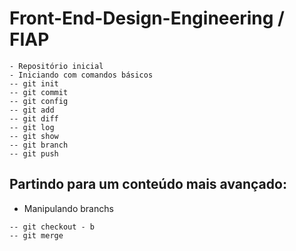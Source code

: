 # Front-End-Design-Engineering / FIAP
```
- Repositório inicial
- Iniciando com comandos básicos
-- git init
-- git commit
-- git config
-- git add
-- git diff
-- git log
-- git show
-- git branch
-- git push
```

## Partindo para um conteúdo mais avançado:
- Manipulando branchs
```
-- git checkout - b
-- git merge
```
